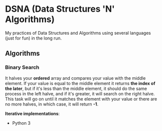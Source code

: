 # DSNA (Data Structures 'N' Algorithms)

My practices of Data Structures and Algorithms using several languages (just for fun) in the long run.

## Algorithms

### Binary Search

It halves your **ordered** array and compares your value with the middle element. If your value is equal to the middle element it returns **the index of the later**, but if it's less than the middle element, it should do the same process in the left halve, and if it's greater, it will search on the right halve. This task will go on until it matches the element with your value or there are no more halves, in which case, it will return **-1**.

**Iterative implementations**:

- Python 3
